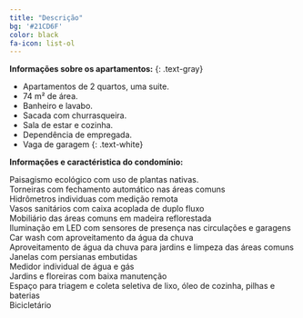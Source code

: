 ```yaml
---
title: "Descrição"
bg: '#21CD6F'
color: black
fa-icon: list-ol
---
```


 **Informações sobre os apartamentos:**
{: .text-gray}
 - Apartamentos de 2 quartos, uma suite.
 - 74 m² de área.
 - Banheiro e lavabo.
 - Sacada com churrasqueira.
 - Sala de estar e cozinha.
 - Dependência de empregada.
 - Vaga de garagem
{: .text-white}

**Informações e caractéristica do condomínio:**

<i class="fa fa-tree"></i>  Paisagismo ecológico com uso de plantas nativas. <br>
<i class="fa fa-car"></i>  Torneiras com fechamento automático nas áreas comuns <br>
<i class="fa fa-road"></i>  Hidrômetros individuas com medição remota <br>
<i class="fa fa-tree"></i>  Vasos sanitários com caixa acoplada de duplo fluxo <br>
<i class="fa fa-google"></i>  Mobiliário das áreas comuns em madeira reflorestada <br>
<i class="fa fa-yahoo"></i>  Iluminação em LED com sensores de presença nas circulações e garagens <br>
<i class="fa fa-tree"></i>  Car wash com aproveitamento da água da chuva <br>
<i class="fa fa-twitter"></i>  Aproveitamento de água da chuva para jardins e limpeza das áreas comuns <br>
<i class="fa fa-list"></i>  Janelas com persianas embutidas <br>
<i class="fa fa-car"></i>  Medidor individual de água e gás <br>
<i class="fa fa-tree"></i>  Jardins e floreiras com baixa manutenção <br>
<i class="fa fa-bicycle"></i>  Espaço para triagem e coleta seletiva de lixo, óleo de cozinha, pilhas e baterias <br>
<i class="fa fa-header"></i>  Bicicletário <br>



